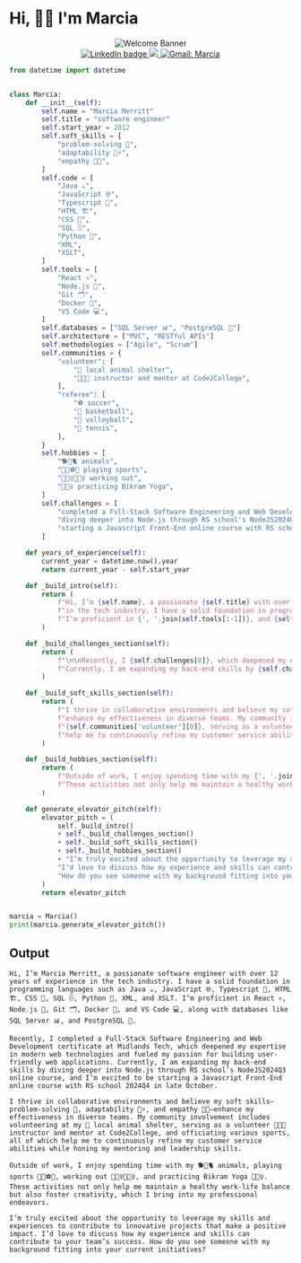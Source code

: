 <div id="header" align="center">
    <h1 align="left">Hi, 👋🏾 I'm Marcia </h1>
    <img src="https://github.com/user-attachments/assets/9b5865c0-d24e-4399-8ac2-0ba4567091dd" alt="Welcome Banner" style="max-width: 100%; height: auto;" />
    <div id="badges">
      <a href="https://www.linkedin.com/in/marcia-merritt-58662761/">
        <img src="https://img.shields.io/badge/-marciatmerritt-blue?style=for-the-badge&logo=Linkedin&logoColor=white" alt="LinkedIn badge"/>
      </a>
      <a href="(https://discordapp.com/users/marciam2911">
        <img src="https://img.shields.io/badge/marciam2911-%237289DA.svg?style=for-the-badge&logo=discord&logoColor=white">
      </a>
      <a href="mailto:marciatmerritt@gmail.com">
        <img src="https://img.shields.io/badge/Gmail-marciatmerritt@gmail.com-D14836?style=for-the-badge&logo=gmail&logoColor=white" alt="Gmail: Marcia" />
      </a>
    </div>
    <img src="https://komarev.com/ghpvc/?username=marciatmerritt&style=flat-square&color=blue" alt=""/>
</div>

<!-- [![LinkedIn: Marcia](https://img.shields.io/badge/-marciatmerritt-blue?style=flat-square&logo=Linkedin&logoColor=white)](https://www.linkedin.com/in/marcia-merritt-58662761/)
[![Gmail: Marcia](https://img.shields.io/badge/Gmail-marciatmerritt@gmail.com-D14836?style=flat-square&logo=gmail&logoColor=white)](mailto:marciatmerritt@gmail.com)
[![Discord: Marcia](https://img.shields.io/badge/marciam2911-%237289DA.svg?style=flat-square&logo=discord&logoColor=white)](https://discordapp.com/users/marciam2911)
[![Slack: Marcia](https://img.shields.io/badge/Slack-4A154B?style=flat-square&logo=slack&logoColor=white)](https://join.slack.com/t/marciam2911/shared_invite) -->

```python
from datetime import datetime


class Marcia:
    def __init__(self):
        self.name = "Marcia Merritt"
        self.title = "software engineer"
        self.start_year = 2012
        self.soft_skills = [
            "problem-solving 🧩",
            "adaptability 🌱⚡",
            "empathy 🤝🏾",
        ]
        self.code = [
            "Java ☕",
            "JavaScript 🌐",
            "Typescript 📜",
            "HTML 🏗️",
            "CSS 🎨",
            "SQL 🗄️",
            "Python 🐍",
            "XML",
            "XSLT",
        ]
        self.tools = [
            "React ⚛️",
            "Node.js 🌲",
            "Git 🗂️",
            "Docker 🐳",
            "VS Code 💻",
        ]
        self.databases = ["SQL Server 📊", "PostgreSQL 🐘"]
        self.architecture = ["MVC", "RESTful APIs"]
        self.methodologies = ["Agile", "Scrum"]
        self.communities = {
            "volunteer": [
                "🐾 local animal shelter",
                "👩🏽‍🏫 instructor and mentor at Code2College",
            ],
            "referee": [
                "⚽ soccer",
                "🏀 basketball",
                "🏐 volleyball",
                "🎾 tennis",
            ],
        }
        self.hobbies = [
            "🐕🐀🐈 animals",
            "🎾🏐⚽🏀 playing sports",
            "🏋🏽‍♀️🏃🏽‍♀️ working out",
            "🧘🏽‍♀️ practicing Bikram Yoga",
        ]
        self.challenges = [
            "completed a Full-Stack Software Engineering and Web Development certificate at Midlands Tech",
            "diving deeper into Node.js through RS school's NodeJS2024Q3 online course",
            "starting a Javascript Front-End online course with RS school 2024Q4",
        ]

    def years_of_experience(self):
        current_year = datetime.now().year
        return current_year - self.start_year

    def _build_intro(self):
        return (
            f"Hi, I’m {self.name}, a passionate {self.title} with over {self.years_of_experience()} years of experience "
            f"in the tech industry. I have a solid foundation in programming languages such as {', '.join(self.code[:-1])}, and {self.code[-1]}. "
            f"I'm proficient in {', '.join(self.tools[:-1])}, and {self.tools[-1]}, along with databases like {', '.join(self.databases[:-1])}, and {self.databases[-1]}. "
        )

    def _build_challenges_section(self):
        return (
            f"\n\nRecently, I {self.challenges[0]}, which deepened my expertise in modern web technologies and fueled my passion for building user-friendly web applications. "
            f"Currently, I am expanding my back-end skills by {self.challenges[1]}, and I'm excited to be {self.challenges[2]} in late October.\n\n"
        )

    def _build_soft_skills_section(self):
        return (
            f"I thrive in collaborative environments and believe my soft skills--{', '.join(self.soft_skills[:-1])}, and {self.soft_skills[-1]}--"
            f"enhance my effectiveness in diverse teams. My community involvement includes volunteering at my "
            f"{self.communities['volunteer'][0]}, serving as a volunteer {self.communities['volunteer'][1]}, and officiating various sports, all of which "
            f"help me to continuously refine my customer service abilities while honing my mentoring and leadership skills.\n\n"
        )

    def _build_hobbies_section(self):
        return (
            f"Outside of work, I enjoy spending time with my {', '.join(self.hobbies[:-1])}, and {self.hobbies[-1]}. "
            f"These activities not only help me maintain a healthy work-life balance but also foster creativity, which I bring into my professional endeavors.\n\n"
        )

    def generate_elevator_pitch(self):
        elevator_pitch = (
            self._build_intro()
            + self._build_challenges_section()
            + self._build_soft_skills_section()
            + self._build_hobbies_section()
            + "I’m truly excited about the opportunity to leverage my skills and experiences to contribute to innovative projects that make a positive impact. "
            "I’d love to discuss how my experience and skills can contribute to your team’s success. "
            "How do you see someone with my background fitting into your current initiatives?"
        )
        return elevator_pitch


marcia = Marcia()
print(marcia.generate_elevator_pitch())

```

## Output

```console
Hi, I’m Marcia Merritt, a passionate software engineer with over 12 years of experience in the tech industry. I have a solid foundation in programming languages such as Java ☕, JavaScript 🌐, Typescript 📜, HTML 🏗️, CSS 🎨, SQL 🗄️, Python 🐍, XML, and XSLT. I’m proficient in React ⚛️, Node.js 🌲, Git 🗂️, Docker 🐳, and VS Code 💻, along with databases like SQL Server 📊, and PostgreSQL 🐘.

Recently, I completed a Full-Stack Software Engineering and Web Development certificate at Midlands Tech, which deepened my expertise in modern web technologies and fueled my passion for building user-friendly web applications. Currently, I am expanding my back-end skills by diving deeper into Node.js through RS school’s NodeJS2024Q3 online course, and I’m excited to be starting a Javascript Front-End online course with RS school 2024Q4 in late October.

I thrive in collaborative environments and believe my soft skills–problem-solving 🧩, adaptability 🌱⚡, and empathy 🤝🏾–enhance my effectiveness in diverse teams. My community involvement includes volunteering at my 🐾 local animal shelter, serving as a volunteer 👩🏽‍🏫 instructor and mentor at Code2College, and officiating various sports, all of which help me to continuously refine my customer service abilities while honing my mentoring and leadership skills.

Outside of work, I enjoy spending time with my 🐕🐀🐈 animals, playing sports 🎾🏐⚽🏀, working out 🏋🏽‍♀️🏃🏽‍♀️, and practicing Bikram Yoga 🧘🏽‍♀️. These activities not only help me maintain a healthy work-life balance but also foster creativity, which I bring into my professional endeavors.

I’m truly excited about the opportunity to leverage my skills and experiences to contribute to innovative projects that make a positive impact. I’d love to discuss how my experience and skills can contribute to your team’s success. How do you see someone with my background fitting into your current initiatives?
```


<!--
**marciatmerritt/marciatmerritt** is a ✨ _special_ ✨ repository because its `README.md` (this file) appears on your GitHub profile.

Here are some ideas to get you started:

- 🔭 I’m currently working on ...
- 🌱 I’m currently learning ...
- 👯 I’m looking to collaborate on ...
- 🤔 I’m looking for help with ...
- 💬 Ask me about ...
- 📫 How to reach me: ...
- 😄 Pronouns: ...
- ⚡ Fun fact: ...
-->

